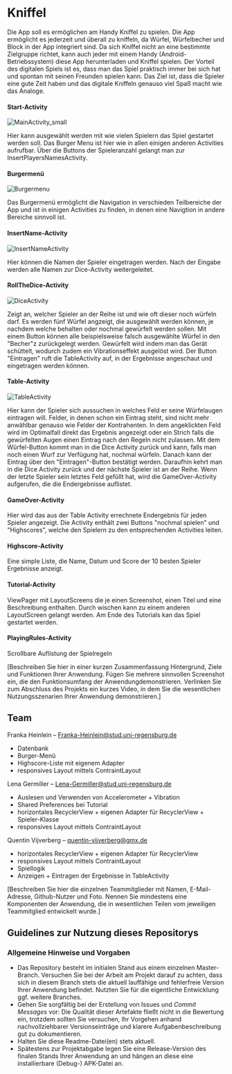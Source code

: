 # Kniffel

Die App soll es ermöglichen am Handy Kniffel zu spielen. Die App ermöglicht es jederzeit und überall zu kniffeln, da Würfel, Würfelbecher und Block in der App integriert sind. Da sich Kniffel nicht an eine bestimmte Zielgruppe richtet, kann auch jeder mit einem Handy (Android-Betriebssystem) diese App herunterladen und Kniffel spielen. Der Vorteil des
digitalen Spiels ist es, dass man das Spiel praktisch immer bei sich hat und spontan mit seinen Freunden spielen kann. Das Ziel ist, dass die Spieler eine gute Zeit haben und das digitale Kniffeln genauso viel Spaß macht wie das Analoge.

#### Start-Activity
![MainActivity_small](https://user-images.githubusercontent.com/69957145/95483812-faf0f200-098f-11eb-828b-bd62e905e075.png)

Hier kann ausgewählt werden mit wie vielen Spielern das Spiel gestartet werden soll. Das Burger Menu ist hier wie in allen einigen anderen Activities aufrufbar. Über die Buttons der Spieleranzahl gelangt man zur InsertPlayersNamesActivity.

#### Burgermenü
![Burgermenu](https://user-images.githubusercontent.com/69957145/95485795-810e3800-0992-11eb-97aa-449fda511a17.png)

Das Burgermenü ermöglicht die Navigation in verschieden Teilbereiche der App und ist in einigen Activities zu finden, in denen eine Navigtion in andere Bereiche sinnvoll ist.  

#### InsertName-Activity
![InsertNameActivity](https://user-images.githubusercontent.com/69957145/95484410-bade3f00-0990-11eb-9f07-9690502cbb08.png)

Hier können die Namen der Spieler eingetragen werden. Nach der Eingabe werden alle Namen zur Dice-Activity weitergeleitet.

#### RollTheDice-Activity
![DiceActivity](https://user-images.githubusercontent.com/69957145/95484650-04c72500-0991-11eb-907a-c3986784e23b.png)

Zeigt an, welcher Spieler an der Reihe ist und wie oft dieser noch würfeln darf. Es werden fünf Würfel angzeigt, die ausgewählt werden können, je nachdem welche behalten oder nochmal gewürfelt werden sollen. Mit einem Button können alle beispielsweise falsch ausgewählte Würfel in den "Becher"z  zurückgelegt werden. Gewürfelt wird indem man das Gerät schüttelt, wodurch zudem ein Vibrationseffekt ausgelöst wird. Der Button "Eintragen" ruft die TableActivity auf, in der Ergebnisse angeschaut und eingetragen werden können.

#### Table-Activity
![TableActivity](https://user-images.githubusercontent.com/69957145/95485984-badf3e80-0992-11eb-8180-ebf8bc80a6ef.png)

Hier kann der Spieler sich aussuchen in welches Feld er seine Würfelaugen eintragen will. Felder, in denen schon ein Eintrag steht, sind nicht mehr anwählbar genauso wie Felder der Kontrahenten. In dem angeklickten Feld wird im Optimalfall direkt das Ergebnis angezeigt oder ein Strich falls die gewürfelten Augen einen Eintrag nach den Regeln nicht zulassen. Mit dem Würfel-Button kommt man in die Dice Activity zurück und kann, falls man noch einen Wurf zur Verfügung hat, nochmal würfeln. Danach kann der Eintrag über den "Eintragen"-Button bestätigt werden. Daraufhin kehrt man in die Dice Activity zurück und der nächste Spieler ist an der Reihe. Wenn der letzte Spieler sein letztes Feld gefüllt hat, wird die GameOver-Activity aufgerufen, die die Endergebnisse auflistet.

#### GameOver-Activity
Hier wird das aus der Table Activity errechnete Endergebnis für jeden Spieler angezeigt. Die Activity enthält zwei Buttons "nochmal spielen" und "Highscores", welche den Spielern zu den entsprechenden Activities leiten.

#### Highscore-Activity
Eine simple Liste, die Name, Datum und Score der 10 besten Spieler Ergebnisse anzeigt.

#### Tutorial-Activity
ViewPager mit LayoutScreens die je einen Screenshot, einen Titel und eine Beschreibung enthalten. Durch wischen kann zu einem anderen LayoutScreen gelangt werden. Am Ende des Tutorials kan das Spiel gestartet werden. 

#### PlayingRules-Activity
Scrollbare Auflistung der Spielregeln

[Beschreiben Sie hier in einer kurzen Zusammenfassung Hintergrund, Ziele und Funktionen Ihrer Anwendung. Fügen Sie mehrere sinnvollen Screenshot ein, die den Funktionsumfang der Anwendungdemonstrieren. Verlinken Sie zum Abschluss des Projekts ein kurzes Video, in dem Sie die wesentlichen Nutzungsszenarien Ihrer Anwendung demonstrieren.]

## Team

Franka Heinlein – Franka-Heinlein@stud.uni-regensburg.de
- Datenbank 
- Burger-Menü
- Highscore-Liste mit eigenem Adapter
- responsives Layout mittels ContraintLayout

Lena Germiller – Lena-Germiller@stud.uni-regensburg.de
- Auslesen und Verwenden von Accelerometer + Vibration
- Shared Preferences bei Tutorial
- horizontales RecyclerView + eigenen Adapter für RecyclerView + Spieler-Klasse
- responsives Layout mittels ContraintLayout

Quentin Vijverberg – quentin-vijverberg@gmx.de
- horizontales RecyclerView + eigenen Adapter für RecyclerView 
- responsives Layout mittels ContraintLayout
- Spiellogik 
- Anzeigen + Eintragen der Ergebnisse in TableActivity

[Beschreiben Sie hier die einzelnen Teammitglieder mit Namen, E-Mail-Adresse, Github-Nutzer und Foto. Nennen Sie mindestens eine Komponenten der Anwendung, die in wesentlichen Teilen vom jeweiligen Teammitglied entwickelt wurde.]

## Guidelines zur Nutzung dieses Repositorys

### Allgemeine Hinweise und Vorgaben

* Das Repository besteht im initialen Stand aus einem einzelnen Master-Branch. Versuchen Sie bei der Arbeit am Projekt darauf zu achten, dass sich in diesem Branch stets die aktuell lauffähige und fehlerfreie Version Ihrer Anwendung befindet. Nutzten Sie für die eigentliche Entwicklung ggf. weitere Branches.
* Gehen Sie sorgfältig bei der Erstellung von Issues und *Commit Messages* vor: Die Qualität dieser Artefakte fließt nicht in die Bewertung ein, trotzdem sollten Sie versuchen, Ihr Vorgehen anhand nachvollziehbarer Versionseinträge und klarere Aufgabenbeschreibung gut zu dokumentieren.
* Halten Sie diese Readme-Datei(en) stets aktuell.
* Spätestens zur Projektabgabe legen Sie eine Release-Version des finalen Stands Ihrer Anwendung an und hängen an diese eine installierbare (Debug-) APK-Datei an.
